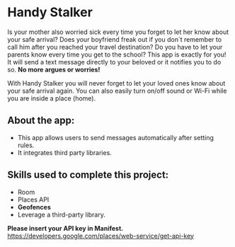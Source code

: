# Handy Stalker

Is your mother also worried sick every time you forget to let her know about your safe arrival? 
Does your boyfriend freak out if you don´t remember to call him after you reached your travel destination? 
Do you have to let your parents know every time you get to the school? 
This app is exactly for you! It will send a text message directly to your beloved or it notifies you to do so. 
**No more argues or worries!**

With Handy Stalker you will never forget to let your loved ones know about your safe arrival again. 
You can also easily turn on/off sound or Wi-Fi while you are inside a place (home). 


## About the app:
+ This app allows users to send messages automatically after setting rules.  
+ It integrates third party libraries. 

## Skills used to complete this project:
+ Room
+ Places API
+ **Geofences** 
+ Leverage a third-party library.

**Please insert your API key in Manifest.** https://developers.google.com/places/web-service/get-api-key

